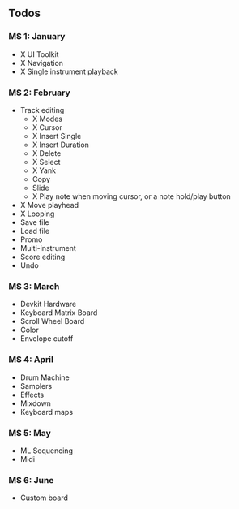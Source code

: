 ## Todos

### MS 1: January

- X UI Toolkit
- X Navigation
- X Single instrument playback

### MS 2: February

- Track editing
  - X Modes
  - X Cursor
  - X Insert Single
  - X Insert Duration
  - X Delete
  - X Select
  - X Yank
  - Copy
  - Slide
  - X Play note when moving cursor, or a note hold/play button
- X Move playhead
- X Looping
- Save file
- Load file
- Promo
- Multi-instrument
- Score editing
- Undo

### MS 3: March

- Devkit Hardware
- Keyboard Matrix Board
- Scroll Wheel Board
- Color
- Envelope cutoff

### MS 4: April

- Drum Machine
- Samplers
- Effects
- Mixdown
- Keyboard maps

### MS 5: May

- ML Sequencing
- Midi

### MS 6: June

- Custom board
